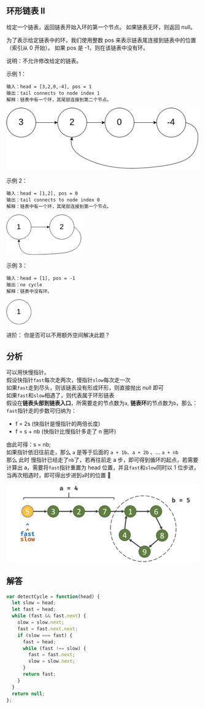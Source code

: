 ## 环形链表 II

给定一个链表，返回链表开始入环的第一个节点。 如果链表无环，则返回 null。

为了表示给定链表中的环，我们使用整数 pos 来表示链表尾连接到链表中的位置（索引从 0 开始）。 如果 pos 是 -1，则在该链表中没有环。

说明：不允许修改给定的链表。

示例 1：

```
输入：head = [3,2,0,-4], pos = 1
输出：tail connects to node index 1
解释：链表中有一个环，其尾部连接到第二个节点。
```

<img src="../../static/142-1.png"/>

示例 2：

```
输入：head = [1,2], pos = 0
输出：tail connects to node index 0
解释：链表中有一个环，其尾部连接到第一个节点。
```

<img src="../../static/142-2.png"/>

示例 3：

```
输入：head = [1], pos = -1
输出：no cycle
解释：链表中没有环。
```

<img src="../../static/142-3.png"/>

进阶：
你是否可以不用额外空间解决此题？

## 分析

可以用快慢指针。  
假设快指针`fast`每次走两次，慢指针`slow`每次走一次  
 如果``fast``走到尽头，则该链表没有形成环形，则直接抛出 null 即可  
 如果`fast`和`slow`相遇了，则代表属于环形链表  
假设在<b>链表头部到链表入口</b>，所需要走的节点数为`a`, <b>链表环</b>的节点数为`b`，那么：  
`fast`指针走的步数可归纳为：

- f = 2s (快指针是慢指针的两倍长度)
- f = s + nb (快指针比慢指针多走了 n 圈环)  

由此可得：s = nb;  
如果指针依旧往前走，那么 `a` 是等于后面的 `a + 1b`、`a + 2b` 、... `a + nb`  
那么 此时 慢指针已经走了`nb`了，若再往前走 a 步，即可得到循环的起点，若需要计算出 a，需要将`fast`指针重置为 head 位置，并且`fast`和`slow`同时以 1 位步进，当再次相遇时，即可得出步进到``a``时的位置
  

<img src="../../static/142-answer.png"/>

## 解答

```javascript
var detectCycle = function(head) {
  let slow = head;
  let fast = head;
  while (fast && fast.next) {
    slow = slow.next;
    fast = fast.next.next;
    if (slow === fast) {
      fast = head;
      while (fast !== slow) {
        fast = fast.next;
        slow = slow.next;
      }
      return fast;
    }
  }
  return null;
};
```
